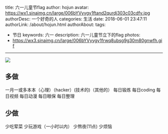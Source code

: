 title: 六一儿童节flag
author: hojun
avatar: https://wx1.sinaimg.cn/large/006bYVyvgy1ftand2qurdj303c03cdfv.jpg
authorDesc: 一个好奇的人
categories: 生活
date: 2018-06-01 23:47:11
authorLink: /about/hojun.html
authorAbout:
tags:
 - 节日
keywords: 六一
description: 六一儿童节立下的flag
photos:
 - https://wx3.sinaimg.cn/large/006bYVyvgy1frwq8ubsg9g30m80gnwfh.gif
---
![](https://wx3.sinaimg.cn/large/006bYVyvgy1frwq8ubsg9g30m80gnwfh.gif)

## 多做

一月一或多本本（心理）（hacker）(技术的)（其他的）
每日锻炼
每日coding
每日视频
每日动漫
每日眼保
每日整理

## 少做

少吃荤菜
少玩游戏（一小时以内）
少熬夜(11点)
少烦恼
